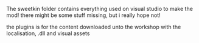 The sweetkin folder contains everything used on visual studio to make the mod!
there might be some stuff missing, but i really hope not!

the plugins is for the content downloaded unto the workshop with the localisation, .dll and visual assets
